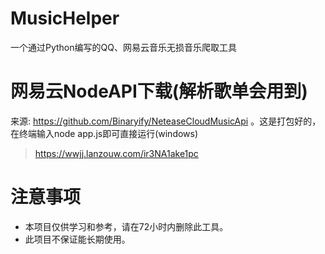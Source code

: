 # MusicHelper
一个通过Python编写的QQ、网易云音乐无损音乐爬取工具

# 网易云NodeAPI下载(解析歌单会用到)
来源: https://github.com/Binaryify/NeteaseCloudMusicApi 。这是打包好的，在终端输入node app.js即可直接运行(windows)
> https://wwjj.lanzouw.com/ir3NA1ake1pc
# 注意事项
- 本项目仅供学习和参考，请在72小时内删除此工具。
- 此项目不保证能长期使用。
